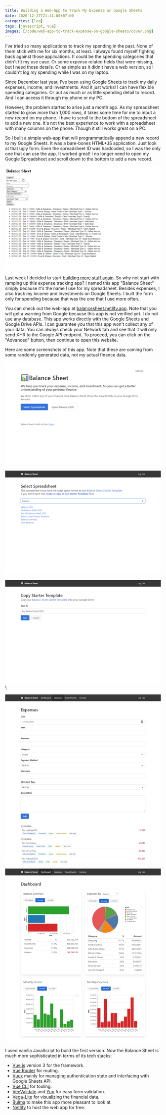 ```yaml
---
title: Building a Web-App to Track My Expense on Google Sheets
date: 2020-12-27T21:41:00+07:00
categories: [log]
tags: [javascript, vue]
images: [/code/web-app-to-track-expense-on-google-sheets/cover.png]
---
```

I've tried so many applications to track my spending in the past. None of them stick with me for six months, at least. I always found myself fighting back against those applications. It could be the spending categories that didn't fit my use case. Or some expense related fields that were missing, but I need those details. Or as simple as it didn't have a web version, so I couldn't log my spending while I was on my laptop.

Since December last year, I've been using Google Sheets to track my daily expenses, income, and investments. And it just works! I can have flexible spending categories.  Or put as much or as little spending detail to record. And I can access it through my phone or my PC.

However, the problem started to arise just a month ago. As my spreadsheet started to grow more than 1,000 rows, it takes some time for me to input a new record on my phone. I have to scroll to the bottom of the spreadsheet to add a new one. It's not the best experience to work with a spreadsheet with many columns on the phone. Though it still works great on a PC.

So I built a simple web-app that will programmatically append a new record to my Google Sheets. It was a bare-bones HTML+JS application. Just look at that ugly form. Even the spreadsheet ID was hardcoded, so I was the only one that can use the app. It worked great! I no longer need to open my Google Spreadsheet and scroll down to the bottom to add a new record.

![Balance Sheet v1.](v1.png)

Last week I decided to start [building more stuff again](/blog/lets-build-stuff-again/). So why not start with ramping up this expense tracking app? I named this app "Balance Sheet" simply because it's the name I use for my spreadsheet. Besides expenses, I also track my income and investments on Google Sheets. I built the form only for spending because that was the one that I use more often.

You can check out the web-app at [balancesheet.netlify.app](https://balancesheet.netlify.app/). Note that you will get a warning from Google because this app is not verified yet. I do not use any database. This app works directly with the Google Sheets and Google Drive APIs. I can guarantee you that this app won't collect any of your data. You can always check your Network tab and see that it will only send XHR to the Google API endpoint. To proceed, you can click on the "Advanced" button, then continue to open this website.

Here are some screenshots of this app. Note that these are coming from some randomly generated data, not my actual finance data.

![The homepage.](homepage.png)

![Select the spreadsheet you want to use.](select-spreadsheet.png)

![Programmatically copy the starter template into your own Google Drive.](copy-template.png)\

![The expense form is a lot nicer now.](expenses.png)

![Some charts to visualize your financial data.](dashboard.png)

I used vanilla JavaScript to build the first version. Now the Balance Sheet is much more sophisticated in terms of its tech stacks:

- [Vue.js](https://v3.vuejs.org/) version 3 for the framework.
- [Vue Router](https://router.vuejs.org/) for routing.
- [Vuex](https://vuex.vuejs.org/) mainly for managing authentication state and interfacing with Google Sheets API.
- [Vue CLI](https://cli.vuejs.org/) for tooling.
- [VeeValidate](https://vee-validate.logaretm.com/v4/) and [Yup](https://github.com/jquense/yup) for easy form validation.
- [Vega-Lite](https://vega.github.io/vega-lite/) for visualizing the financial data.
- [Bulma](https://bulma.io/) to make this app more pleasant to look at.
- [Netlify](https://www.netlify.com/) to host the web app for free.
